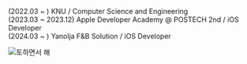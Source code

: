 

(2022.03 ~ ) KNU / Computer Science and Engineering
<br>
(2023.03 ~ 2023.12) Apple Developer Academy @ POSTECH 2nd / iOS Developer
<br>
(2024.03 ~ ) Yanolja F&B Solution / iOS Developer
<br>


![토하면서 해](https://github.com/bokoo14/bokoo14/assets/97583162/72d48be6-893a-4222-9fc7-f4c3b4dd8a46)
